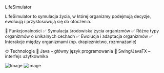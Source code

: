 LifeSimulator

LifeSimulator to symulacja życia, w której organizmy podejmują decyzje, ewoluują i przystosowują się do otoczenia. 

📌 Funkcjonalności
✅ Symulacja środowiska życia organizmów
✅ Różne typy organizmów o unikalnych cechach
✅ Ewolucja i adaptacja organizmów
✅ Interakcje między organizmami (np. drapieżnictwo, rozmnażanie)


⚙️ Technologie
🔹 Java – główny język programowania
🔹 Swing/JavaFX – interfejs użytkownika

![Image](https://github.com/user-attachments/assets/9909facf-fbeb-483b-ac79-ccf2838e22e6)
![Image](https://github.com/user-attachments/assets/4c403d7d-4b1c-44cb-a271-78859a4753e7)
